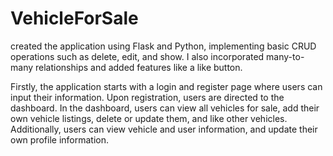 # VehicleForSale

























 created the application using Flask and Python, implementing basic CRUD operations such as delete, edit, and show. I also incorporated many-to-many relationships and added features like a like button.

Firstly, the application starts with a login and register page where users can input their information. Upon registration, users are directed to the dashboard. In the dashboard, users can view all vehicles for sale, add their own vehicle listings, delete or update them, and like other vehicles. Additionally, users can view vehicle and user information, and update their own profile information.
